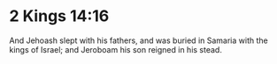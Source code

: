 # 2 Kings 14:16

And Jehoash slept with his fathers, and was buried in Samaria with the kings of Israel; and Jeroboam his son reigned in his stead.